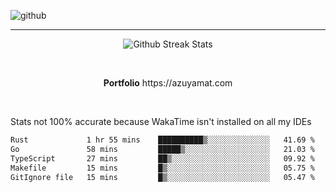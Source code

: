 ![github](https://media.discordapp.net/attachments/881363147364118528/1142610121697021952/background.png?width=1000&height=300)<br>
___
<p align="center">
  <img alt="Github Streak Stats" src="https://streak-stats.demolab.com?user=Azuyamat&theme=transparent&hide_border=true"/>
</p><br>
<p align="center">
      <strong>Portfolio</strong> https://azuyamat.com
</p><br>

Stats not 100% accurate because WakaTime isn't installed on all my IDEs
<!--START_SECTION:waka-->

```txt
Rust             1 hr 55 mins    ██████████▒░░░░░░░░░░░░░░   41.69 %
Go               58 mins         █████▒░░░░░░░░░░░░░░░░░░░   21.03 %
TypeScript       27 mins         ██▒░░░░░░░░░░░░░░░░░░░░░░   09.92 %
Makefile         15 mins         █▒░░░░░░░░░░░░░░░░░░░░░░░   05.75 %
GitIgnore file   15 mins         █▒░░░░░░░░░░░░░░░░░░░░░░░   05.47 %
```

<!--END_SECTION:waka-->
